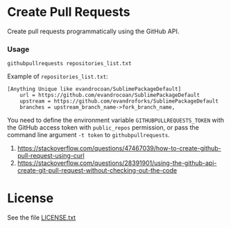# Create Pull Requests

Create pull requests programmatically using the GitHub API.


### Usage

```
githubpullrequests repositories_list.txt
```

Example of `repositories_list.txt`:
```config
[Anything Unique like evandrocoan/SublimePackageDefault]
    url = https://github.com/evandrocoan/SublimePackageDefault
    upstream = https://github.com/evandroforks/SublimePackageDefault
    branches = upstream_branch_name->fork_branch_name,
```

You need to define the environment variable `GITHUBPULLREQUESTS_TOKEN` with the GitHub access token with `public_repos` permission,
or pass the command line argument `-t token` to `githubpullrequests`.

1. https://stackoverflow.com/questions/47467039/how-to-create-github-pull-request-using-curl
1. https://stackoverflow.com/questions/28391901/using-the-github-api-create-git-pull-request-without-checking-out-the-code


# License

See the file [LICENSE.txt](LICENSE.txt)

